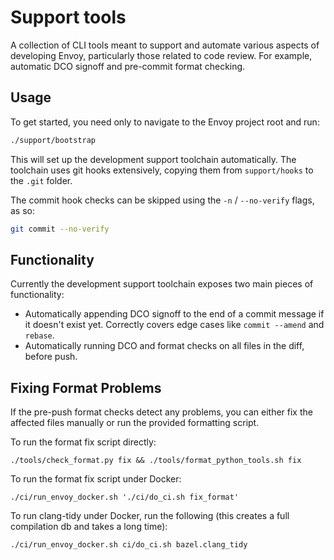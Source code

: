 # Support tools

A collection of CLI tools meant to support and automate various aspects of
developing Envoy, particularly those related to code review. For example,
automatic DCO signoff and pre-commit format checking.

## Usage

To get started, you need only to navigate to the Envoy project root and run:

```bash
./support/bootstrap
```

This will set up the development support toolchain automatically. The toolchain
uses git hooks extensively, copying them from `support/hooks` to the `.git`
folder.

The commit hook checks can be skipped using the `-n` / `--no-verify` flags, as
so:

```bash
git commit --no-verify
```

## Functionality

Currently the development support toolchain exposes two main pieces of
functionality:

* Automatically appending DCO signoff to the end of a commit message if it
  doesn't exist yet. Correctly covers edge cases like `commit --amend` and
  `rebase`.
* Automatically running DCO and format checks on all files in the diff, before
  push.

[filter]: https://github.com/envoyproxy/envoy-filter-example

## Fixing Format Problems

If the pre-push format checks detect any problems, you can either fix the
affected files manually or run the provided formatting script.

To run the format fix script directly:

```
./tools/check_format.py fix && ./tools/format_python_tools.sh fix
```

To run the format fix script under Docker:

```
./ci/run_envoy_docker.sh './ci/do_ci.sh fix_format'
```

To run clang-tidy under Docker, run the following (this creates a full
compilation db and takes a long time):

```
./ci/run_envoy_docker.sh ci/do_ci.sh bazel.clang_tidy
```
